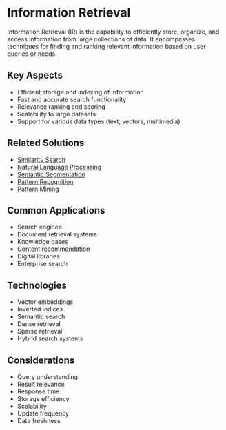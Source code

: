 # Information Retrieval

Information Retrieval (IR) is the capability to efficiently store, organize, and access information from large collections of data. It encompasses techniques for finding and ranking relevant information based on user queries or needs.

## Key Aspects

- Efficient storage and indexing of information
- Fast and accurate search functionality
- Relevance ranking and scoring
- Scalability to large datasets
- Support for various data types (text, vectors, multimedia)

## Related Solutions

- [Similarity Search](../solutions/similarity-search)
- [Natural Language Processing](../solutions/natural-language-processing)
- [Semantic Segmentation](../solutions/semantic-segmentation)
- [Pattern Recognition](../solutions/pattern-recognition)
- [Pattern Mining](../solutions/pattern-mining)

## Common Applications

- Search engines
- Document retrieval systems
- Knowledge bases
- Content recommendation
- Digital libraries
- Enterprise search

## Technologies

- Vector embeddings
- Inverted indices
- Semantic search
- Dense retrieval
- Sparse retrieval
- Hybrid search systems

## Considerations

- Query understanding
- Result relevance
- Response time
- Storage efficiency
- Scalability
- Update frequency
- Data freshness
